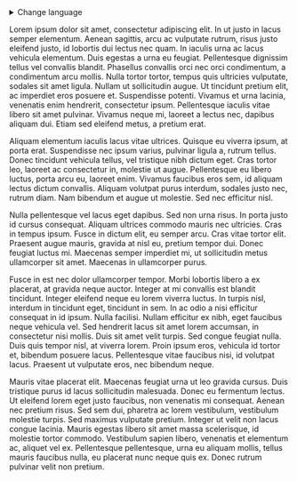 
<details>
    <summary>Change language</summary>
    <br>
    <div align="left">
    
🌐 [Español](https://github.com/Nginearing/TagStudioTesting/blob/main/README_translations/README_es.md) | 🌐 [Deutsch](https://github.com/Nginearing/TagStudioTesting/blob/main/README_translations/README_de.md)
| :---: | :---: |
| <b>🌐 [Français](https://github.com/Nginearing/TagStudioTesting/blob/main/README_translations/README_fr.md)</b> | <b>🇨🇳 [Nederlands](https://github.com/Nginearing/TagStudioTesting/blob/main/README_translations/README_nl.md)</b> |
| <b>🇧🇷 [Português Brasileiro](https://github.com/Nginearing/TagStudioTesting/blob/main/README_translations/README_pt-br.md)</b> | <b>🇮🇪 [Gaeilge](https://github.com/Nginearing/TagStudioTesting/blob/main/README_translations/README_ga.md)</b> |
| <b>🇸🇪 [Svenska](https://github.com/Nginearing/TagStudioTesting/blob/main/README_translations/README_sv.md)</b> | <b>🇳🇴 [Norsk Bokmål](https://github.com/Nginearing/TagStudioTesting/blob/main/README_translations/README_nb-NO.md)</b> |
| 🇨🇳 [普通话](https://github.com/Nginearing/TagStudioTesting/blob/main/README_translations/README_zh-CN) | ![Frame 1(11)](https://github.com/user-attachments/assets/f9baa960-28ca-4d1f-ab8d-b621ba8eb7d1) [toki pona](https://github.com/Nginearing/TagStudioTesting/blob/main/README_translations/README_tok.md) |
<br>
</div>
</details>



Lorem ipsum dolor sit amet, consectetur adipiscing elit. In ut justo in lacus semper elementum. Aenean sagittis, arcu ac vulputate rutrum, risus justo eleifend justo, id lobortis dui lectus nec quam. In iaculis urna ac lacus vehicula elementum. Duis egestas a urna eu feugiat. Pellentesque dignissim tellus vel convallis blandit. Phasellus convallis orci nec orci condimentum, a condimentum arcu mollis. Nulla tortor tortor, tempus quis ultricies vulputate, sodales sit amet ligula. Nullam ut sollicitudin augue. Ut tincidunt pretium elit, ac imperdiet eros posuere et. Suspendisse potenti. Vivamus et urna lacinia, venenatis enim hendrerit, consectetur ipsum. Pellentesque iaculis vitae libero sit amet pulvinar. Vivamus neque mi, laoreet a lectus nec, dapibus aliquam dui. Etiam sed eleifend metus, a pretium erat.

Aliquam elementum iaculis lacus vitae ultrices. Quisque eu viverra ipsum, at porta erat. Suspendisse nec ipsum varius, pulvinar ligula a, rutrum tellus. Donec tincidunt vehicula tellus, vel tristique nibh dictum eget. Cras tortor leo, laoreet ac consectetur in, molestie ut augue. Pellentesque eu libero luctus, porta arcu eu, laoreet enim. Vivamus faucibus eros sem, id aliquam lectus dictum convallis. Aliquam volutpat purus interdum, sodales justo nec, rutrum diam. Nam bibendum et augue ut molestie. Sed nec efficitur nisl.

Nulla pellentesque vel lacus eget dapibus. Sed non urna risus. In porta justo id cursus consequat. Aliquam ultrices commodo mauris nec ultricies. Cras in tempus ipsum. Fusce in dictum elit, eu semper arcu. Cras vitae tortor elit. Praesent augue mauris, gravida at nisl eu, pretium tempor dui. Donec feugiat luctus mi. Maecenas semper imperdiet mi, ut sollicitudin metus ullamcorper sit amet. Maecenas in ullamcorper purus.

Fusce in est nec dolor ullamcorper tempor. Morbi lobortis libero a ex placerat, at gravida neque auctor. Integer at mi convallis est blandit tincidunt. Integer eleifend neque eu lorem viverra luctus. In turpis nisl, interdum in tincidunt eget, tincidunt in sem. In ac odio a nisi efficitur consequat in id ipsum. Nulla facilisi. Nullam efficitur ex nibh, eget faucibus neque vehicula vel. Sed hendrerit lacus sit amet lorem accumsan, in consectetur nisi mollis. Duis sit amet velit turpis. Sed congue feugiat nulla. Duis quis tempor nisl, at viverra lorem. Proin ipsum eros, vehicula id tortor et, bibendum posuere lacus. Pellentesque vitae faucibus nisi, id volutpat lacus. Praesent ut vulputate eros, nec bibendum neque.

Mauris vitae placerat elit. Maecenas feugiat urna ut leo gravida cursus. Duis tristique purus id lacus sollicitudin malesuada. Donec eu fermentum lectus. Ut eleifend lorem eget justo faucibus, non venenatis mi consequat. Aenean nec pretium risus. Sed sem dui, pharetra ac lorem vestibulum, vestibulum molestie turpis. Sed maximus vulputate pretium. Integer ut velit non lacus congue lacinia. Mauris egestas libero sit amet massa scelerisque, id molestie tortor commodo. Vestibulum sapien libero, venenatis et elementum ac, aliquet vel ex. Pellentesque pellentesque, urna eu aliquam mollis, tellus mauris faucibus nulla, eu placerat nunc neque quis ex. Donec rutrum pulvinar velit non pretium.
